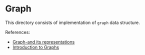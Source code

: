 # Graph

This directory consists of implementation of `graph` data structure.

References:

- [Graph-and its representations](https://www.geeksforgeeks.org/graph-and-its-representations/)
- [Introduction to Graphs](https://www.geeksforgeeks.org/introduction-to-graphs/)
